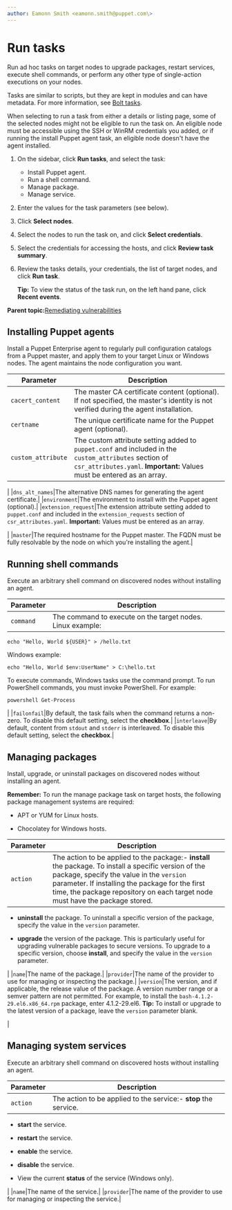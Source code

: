 ```yaml
---
author: Eamonn Smith <eamonn.smith@puppet.com\>
---
```


# Run tasks

Run ad hoc tasks on target nodes to upgrade packages, restart services, execute shell commands, or perform any other type of single-action executions on your nodes.

Tasks are similar to scripts, but they are kept in modules and can have metadata. For more information, see [Bolt tasks](https://puppet.com/docs/puppet/latest/puppet_tasks.html).

When selecting to run a task from either a details or listing page, some of the selected nodes might not be eligible to run the task on. An eligible node must be accessible using the SSH or WinRM credentials you added, or if running the install Puppet agent task, an eligible node doesn't have the agent installed.

1.  On the sidebar, click **Run tasks**, and select the task:

    -   Install Puppet agent.
    -   Run a shell command.
    -   Manage package.
    -   Manage service.
2.  Enter the values for the task parameters \(see below\).

3.  Click **Select nodes**.

4.  Select the nodes to run the task on, and click **Select credentials**.

5.  Select the credentials for accessing the hosts, and click **Review task summary**.

6.  Review the tasks details, your credentials, the list of target nodes, and click **Run task**.

    **Tip:** To view the status of the task run, on the left hand pane, click **Recent events**.


**Parent topic:**[Remediating vulnerabilities](remediating_vulnerabilities.md)

## Installing Puppet agents

Install a Puppet Enterprise agent to regularly pull configuration catalogs from a Puppet master, and apply them to your target Linux or Windows nodes. The agent maintains the node configuration you want.

|Parameter|Description|
|---------|-----------|
|`cacert_content`|The master CA certificate content \(optional\). If not specified, the master's identity is not verified during the agent installation.|
|`certname`|The unique certificate name for the Puppet agent \(optional\).|
|`custom_attribute`|The custom attribute setting added to `puppet.conf` and included in the `custom_attributes` section of `csr_attributes.yaml`. **Important:** Values must be entered as an array.

|
|`dns_alt_names`|The alternative DNS names for generating the agent certificate.|
|`environment`|The environment to install with the Puppet agent \(optional\).|
|`extension_request`|The extension attribute setting added to `puppet.conf` and included in the `extension_requests` section of `csr_attributes.yaml`. **Important:** Values must be entered as an array.

|
|`master`|The required hostname for the Puppet master. The FQDN must be fully resolvable by the node on which you're installing the agent.|

## Running shell commands

Execute an arbitrary shell command on discovered nodes without installing an agent.

|Parameter|Description|
|---------|-----------|
|`command`|The command to execute on the target nodes. Linux example:

```
echo "Hello, World ${USER}" > /hello.txt
```

Windows example:

```
echo "Hello, World $env:UserName" > C:\hello.txt

```

To execute commands, Windows tasks use the command prompt. To run PowerShell commands, you must invoke PowerShell. For example:

```
powershell Get-Process
```

|
|`failonfail`|By default, the task fails when the command returns a non-zero. To disable this default setting, select the **checkbox**.|
|`interleave`|By default, content from `stdout` and `stderr` is interleaved. To disable this default setting, select the **checkbox**.|

## Managing packages

Install, upgrade, or uninstall packages on discovered nodes without installing an agent.

**Remember:** To run the manage package task on target hosts, the following package management systems are required:

-   APT or YUM for Linux hosts.

-   Chocolatey for Windows hosts.


|Parameter|Description|
|---------|-----------|
|`action`|The action to be applied to the package:-   **install** the package. To install a specific version of the package, specify the value in the `version` parameter. If installing the package for the first time, the package repository on each target node must have the package stored.


-   **uninstall** the package. To uninstall a specific version of the package, specify the value in the `version` parameter.

-   **upgrade** the version of the package. This is particularly useful for upgrading vulnerable packages to secure versions. To upgrade to a specific version, choose **install**, and specify the value in the `version` parameter.


|
|`name`|The name of the package.|
|`provider`|The name of the provider to use for managing or inspecting the package.|
|`version`|The version, and if applicable, the release value of the package. A version number range or a semver pattern are not permitted. For example, to install the `bash-4.1.2-29.el6.x86_64.rpm` package, enter 4.1.2-29.el6. **Tip:** To install or upgrade to the latest version of a package, leave the `version` parameter blank.

|

## Managing system services

Execute an arbitrary shell command on discovered hosts without installing an agent.

|Parameter|Description|
|---------|-----------|
|`action`|The action to be applied to the service:-   **stop** the service.

-   **start** the service.

-   **restart** the service.

-   **enable** the service.

-   **disable** the service.

-   View the current **status** of the service \(Windows only\).


|
|`name`|The name of the service.|
|`provider`|The name of the provider to use for managing or inspecting the service.|

